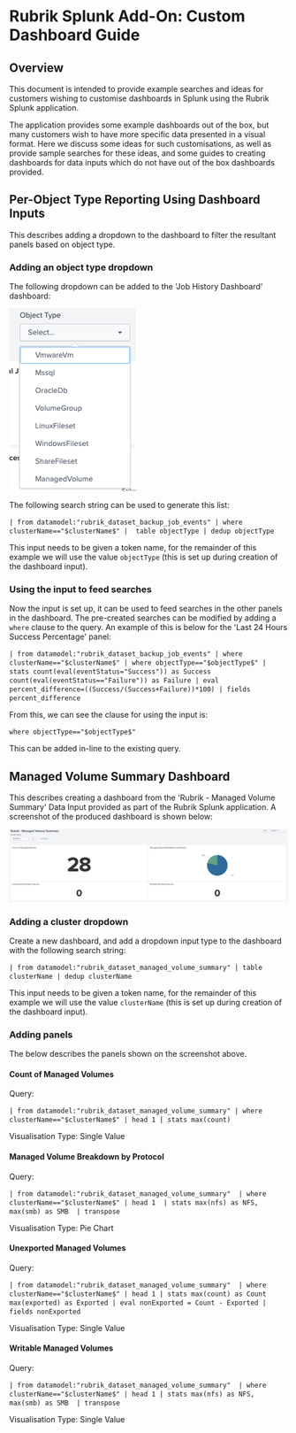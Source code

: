 # Rubrik Splunk Add-On: Custom Dashboard Guide

## Overview

This document is intended to provide example searches and ideas for customers wishing to customise dashboards in Splunk using the Rubrik Splunk application.

The application provides some example dashboards out of the box, but many customers wish to have more specific data presented in a visual format. Here we discuss some ideas for such customisations, as well as provide sample searches for these ideas, and some guides to creating dashboards for data inputs which do not have out of the box dashboards provided.

## Per-Object Type Reporting Using Dashboard Inputs

This describes adding a dropdown to the dashboard to filter the resultant panels based on object type.

### Adding an object type dropdown

The following dropdown can be added to the 'Job History Dashboard' dashboard:

![Object Type Dropdown](./images/objecttype_dropdown.png)

The following search string can be used to generate this list:

```none
| from datamodel:"rubrik_dataset_backup_job_events" | where clusterName=="$clusterName$" |  table objectType | dedup objectType
```

This input needs to be given a token name, for the remainder of this example we will use the value `objectType` (this is set up during creation of the dashboard input).

### Using the input to feed searches

Now the input is set up, it can be used to feed searches in the other panels in the dashboard. The pre-created searches can be modified by adding a `where` clause to the query. An example of this is below for the 'Last 24 Hours Success Percentage' panel:

```none
| from datamodel:"rubrik_dataset_backup_job_events" | where clusterName=="$clusterName$" | where objectType=="$objectType$" | stats count(eval(eventStatus="Success")) as Success count(eval(eventStatus=="Failure")) as Failure | eval percent_difference=((Success/(Success+Failure))*100) | fields percent_difference
```

From this, we can see the clause for using the input is:

```none
where objectType=="$objectType$"
```

This can be added in-line to the existing query.

## Managed Volume Summary Dashboard

This describes creating a dashboard from the 'Rubrik - Managed Volume Summary' Data Input provided as part of the Rubrik Splunk application. A screenshot of the produced dashboard is shown below:

![Managed Volume Summary Dashboard](./images/man_vol_summary_dashboard.png)

### Adding a cluster dropdown

Create a new dashboard, and add a dropdown input type to the dashboard with the following search string:

```none
| from datamodel:"rubrik_dataset_managed_volume_summary" | table clusterName | dedup clusterName
```

This input needs to be given a token name, for the remainder of this example we will use the value `clusterName` (this is set up during creation of the dashboard input).

### Adding panels

The below describes the panels shown on the screenshot above.

#### Count of Managed Volumes

Query:

```none
| from datamodel:"rubrik_dataset_managed_volume_summary" | where clusterName=="$clusterName$" | head 1 | stats max(count)
```

Visualisation Type: Single Value

#### Managed Volume Breakdown by Protocol

Query:

```none
| from datamodel:"rubrik_dataset_managed_volume_summary"  | where clusterName=="$clusterName$" | head 1  | stats max(nfs) as NFS, max(smb) as SMB  | transpose
```

Visualisation Type: Pie Chart

#### Unexported Managed Volumes

Query:

```none
| from datamodel:"rubrik_dataset_managed_volume_summary"  | where clusterName=="$clusterName$" | head 1 | stats max(count) as Count max(exported) as Exported | eval nonExported = Count - Exported | fields nonExported
```

Visualisation Type: Single Value

#### Writable Managed Volumes

Query:

```none
| from datamodel:"rubrik_dataset_managed_volume_summary"  | where clusterName=="$clusterName$" | head 1 | stats max(nfs) as NFS, max(smb) as SMB  | transpose
```

Visualisation Type: Single Value
